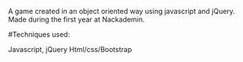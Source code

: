 A game created in an object oriented way using javascript and jQuery. Made during the first year at Nackademin.

#Techniques used:

Javascript, jQuery
Html/css/Bootstrap
